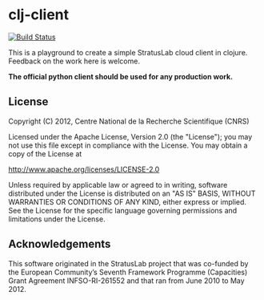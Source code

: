 clj-client
==========

[![Build Status](https://secure.travis-ci.org/StratusLab/clj-client.png)](https://secure.travis-ci.org/StratusLab/clj-client.png)

This is a playground to create a simple StratusLab cloud client in
clojure.  Feedback on the work here is welcome.

**The official python client should be used for any production work.**

License
-------

Copyright (C) 2012, Centre National de la Recherche Scientifique (CNRS)

Licensed under the Apache License, Version 2.0 (the "License"); you
may not use this file except in compliance with the License.  You may
obtain a copy of the License at

http://www.apache.org/licenses/LICENSE-2.0

Unless required by applicable law or agreed to in writing, software
distributed under the License is distributed on an "AS IS" BASIS,
WITHOUT WARRANTIES OR CONDITIONS OF ANY KIND, either express or
implied.  See the License for the specific language governing
permissions and limitations under the License.

Acknowledgements
----------------

This software originated in the StratusLab project that was co-funded
by the European Community’s Seventh Framework Programme (Capacities)
Grant Agreement INFSO-RI-261552 and that ran from June 2010 to May
2012.
